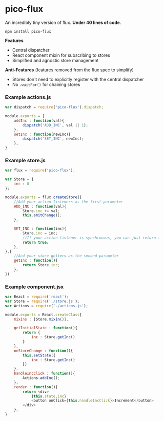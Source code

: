 # pico-flux
An incredibly tiny version of flux. **Under 40 lines of code**.

`npm install pico-flux`

**Features**

* Central dispatcher
* React component mixin for subscribing to stores
* Simplified and agnostic store management

**Anti-Features** (features removed from the flux spec to simplify)

* Stores don't need to explicitly register with the central dispatcher
* No `.waitFor()` for chaining stores


### Example actions.js
```javascript
var dispatch = require('pico-flux').dispatch;

module.exports = {
	addInc : function(val){
		dispatch('ADD_INC', val || 1);
	},
	setInc : function(newInc){
		dispatch('SET_INC', newInc);
	},
}
```

### Example store.js
```javascript
var flux = require('pico-flux');

var Store = {
	inc : 0
};

module.exports = flux.createStore({
	//Add your action listeners as the first parameter
	ADD_INC : function(val){
		Store.inc += val;
		this.emitChange();
	},

	SET_INC : function(inc){
		Store.inc = inc;
		//If your action listener is synchronous, you can just return true to fire the change event
		return true;
	},
},{
	//And your store getters as the second parameter
	getInc : function(){
		return Store.inc;
	},
})

```

### Example component.jsx
```javascript
var React = require('react');
var Store = require('./store.js');
var Actions = require('./actions.js');

module.exports = React.createClass{
	mixins : [Store.mixin()],

	getInitialState : function(){
		return {
			inc : Store.getInc()
		}
	},
	onStoreChange : function(){
		this.setState({
			inc : Store.getInc()
		})
	},
	handleIncClick : function(){
		Actions.addInc();
	},
	render : function(){
		return <div>
			{this.state.inc}
			<button onClick={this.handleIncClick}>Increment</button>
		</div>
	},
}
```
